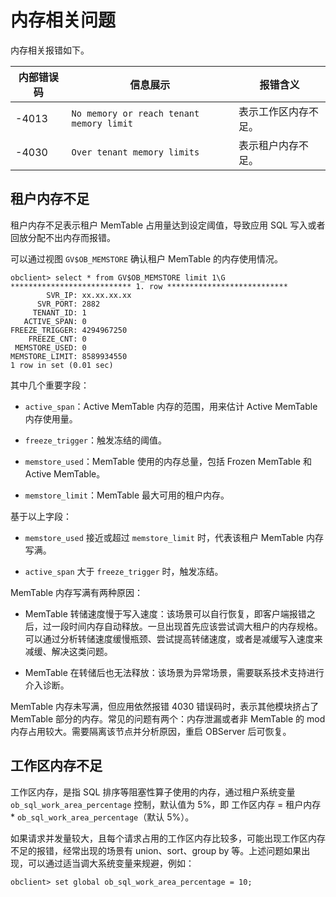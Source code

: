 # 内存相关问题

内存相关报错如下。

|内部错误码|信息展示|报错含义|
|---|---|---|
|-4013|`No memory or reach tenant memory limit`|表示工作区内存不足。|
|-4030|`Over tenant memory limits`|表示租户内存不足。|

## 租户内存不足

租户内存不足表示租户 MemTable 占用量达到设定阈值，导致应用 SQL 写入或者回放分配不出内存而报错。

可以通过视图 `GV$OB_MEMSTORE` 确认租户 MemTable 的内存使用情况。

```
obclient> select * from GV$OB_MEMSTORE limit 1\G
*************************** 1. row ***************************
        SVR_IP: xx.xx.xx.xx
      SVR_PORT: 2882
     TENANT_ID: 1
   ACTIVE_SPAN: 0
FREEZE_TRIGGER: 4294967250
    FREEZE_CNT: 0
 MEMSTORE_USED: 0
MEMSTORE_LIMIT: 8589934550
1 row in set (0.01 sec)
```

其中几个重要字段：

* `active_span`：Active MemTable 内存的范围，用来估计 Active MemTable 内存使用量。

* `freeze_trigger`：触发冻结的阈值。

* `memstore_used`：MemTable 使用的内存总量，包括 Frozen MemTable 和 Active MemTable。

* `memstore_limit`：MemTable 最大可用的租户内存。

基于以上字段：

* `memstore_used` 接近或超过 `memstore_limit` 时，代表该租户 MemTable 内存写满。

* `active_span` 大于 `freeze_trigger` 时，触发冻结。

MemTable 内存写满有两种原因：

* MemTable 转储速度慢于写入速度：该场景可以自行恢复，即客户端报错之后，过一段时间内存自动释放。一旦出现首先应该尝试调大租户的内存规格。可以通过分析转储速度缓慢瓶颈、尝试提高转储速度，或者是减缓写入速度来减缓、解决这类问题。

* MemTable 在转储后也无法释放：该场景为异常场景，需要联系技术支持进行介入诊断。

MemTable 内存未写满，但应用依然报错 4030 错误码时，表示其他模块挤占了 MemTable 部分的内存。常见的问题有两个：内存泄漏或者非 MemTable 的 mod 内存占用较大。需要隔离该节点并分析原因，重启 OBServer 后可恢复。

## 工作区内存不足

工作区内存，是指 SQL 排序等阻塞性算子使用的内存，通过租户系统变量 `ob_sql_work_area_percentage` 控制，默认值为 5%，即 工作区内存 = 租户内存 * `ob_sql_work_area_percentage`（默认 5%）。

如果请求并发量较大，且每个请求占用的工作区内存比较多，可能出现工作区内存不足的报错，经常出现的场景有 union、sort、group by 等。上述问题如果出现，可以通过适当调大系统变量来规避，例如：

```
obclient> set global ob_sql_work_area_percentage = 10;
```